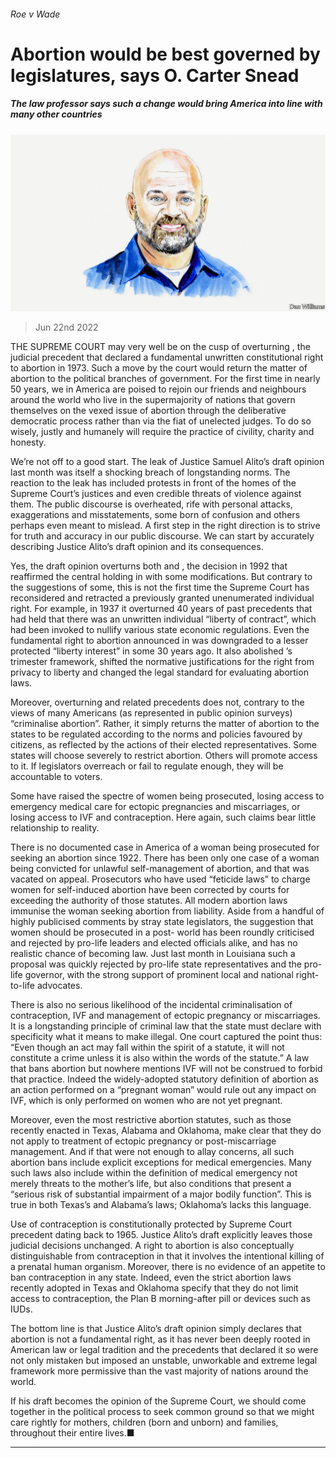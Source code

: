 ###### Roe v Wade

# Abortion would be best governed by legislatures, says O. Carter Snead 

##### The law professor says such a change would bring America into line with many other countries 

![image](images/20220618_BID002.jpg) 

> Jun 22nd 2022 

THE SUPREME COURT may very well be on the cusp of overturning , the judicial precedent that declared a fundamental unwritten constitutional right to abortion in 1973. Such a move by the court would return the matter of abortion to the political branches of government. For the first time in nearly 50 years, we in America are poised to rejoin our friends and neighbours around the world who live in the supermajority of nations that govern themselves on the vexed issue of abortion through the deliberative democratic process rather than via the fiat of unelected judges. To do so wisely, justly and humanely will require the practice of civility, charity and honesty.

We’re not off to a good start. The leak of Justice Samuel Alito’s draft opinion last month was itself a shocking breach of longstanding norms. The reaction to the leak has included protests in front of the homes of the Supreme Court’s justices and even credible threats of violence against them. The public discourse is overheated, rife with personal attacks, exaggerations and misstatements, some born of confusion and others perhaps even meant to mislead. A first step in the right direction is to strive for truth and accuracy in our public discourse. We can start by accurately describing Justice Alito’s draft opinion and its consequences. 

Yes, the draft opinion overturns both and , the decision in 1992 that reaffirmed the central holding in with some modifications. But contrary to the suggestions of some, this is not the first time the Supreme Court has reconsidered and retracted a previously granted unenumerated individual right. For example, in 1937 it overturned 40 years of past precedents that had held that there was an unwritten individual “liberty of contract”, which had been invoked to nullify various state economic regulations. Even the fundamental right to abortion announced in  was downgraded to a lesser protected “liberty interest” in some 30 years ago. It also abolished ’s trimester framework, shifted the normative justifications for the right from privacy to liberty and changed the legal standard for evaluating abortion laws.

Moreover, overturning and related precedents does not, contrary to the views of many Americans (as represented in public opinion surveys) “criminalise abortion”. Rather, it simply returns the matter of abortion to the states to be regulated according to the norms and policies favoured by citizens, as reflected by the actions of their elected representatives. Some states will choose severely to restrict abortion. Others will promote access to it. If legislators overreach or fail to regulate enough, they will be accountable to voters.

Some have raised the spectre of women being prosecuted, losing access to emergency medical care for ectopic pregnancies and miscarriages, or losing access to IVF and contraception. Here again, such claims bear little relationship to reality.

There is no documented case in America of a woman being prosecuted for seeking an abortion since 1922. There has been only one case of a woman being convicted for unlawful self-management of abortion, and that was vacated on appeal. Prosecutors who have used “feticide laws” to charge women for self-induced abortion have been corrected by courts for exceeding the authority of those statutes. All modern abortion laws immunise the woman seeking abortion from liability. Aside from a handful of highly publicised comments by stray state legislators, the suggestion that women should be prosecuted in a post- world has been roundly criticised and rejected by pro-life leaders and elected officials alike, and has no realistic chance of becoming law. Just last month in Louisiana such a proposal was quickly rejected by pro-life state representatives and the pro-life governor, with the strong support of prominent local and national right-to-life advocates.

There is also no serious likelihood of the incidental criminalisation of contraception, IVF and management of ectopic pregnancy or miscarriages. It is a longstanding principle of criminal law that the state must declare with specificity what it means to make illegal. One court captured the point thus: “Even though an act may fall within the spirit of a statute, it will not constitute a crime unless it is also within the words of the statute.” A law that bans abortion but nowhere mentions IVF will not be construed to forbid that practice. Indeed the widely-adopted statutory definition of abortion as an action performed on a “pregnant woman” would rule out any impact on IVF, which is only performed on women who are not yet pregnant.

Moreover, even the most restrictive abortion statutes, such as those recently enacted in Texas, Alabama and Oklahoma, make clear that they do not apply to treatment of ectopic pregnancy or post-miscarriage management. And if that were not enough to allay concerns, all such abortion bans include explicit exceptions for medical emergencies. Many such laws also include within the definition of medical emergency not merely threats to the mother’s life, but also conditions that present a “serious risk of substantial impairment of a major bodily function”. This is true in both Texas’s and Alabama’s laws; Oklahoma’s lacks this language. 

Use of contraception is constitutionally protected by Supreme Court precedent dating back to 1965. Justice Alito’s draft explicitly leaves those judicial decisions unchanged. A right to abortion is also conceptually distinguishable from contraception in that it involves the intentional killing of a prenatal human organism. Moreover, there is no evidence of an appetite to ban contraception in any state. Indeed, even the strict abortion laws recently adopted in Texas and Oklahoma specify that they do not limit access to contraception, the Plan B morning-after pill or devices such as IUDs.

The bottom line is that Justice Alito’s draft opinion simply declares that abortion is not a fundamental right, as it has never been deeply rooted in American law or legal tradition and the precedents that declared it so were not only mistaken but imposed an unstable, unworkable and extreme legal framework more permissive than the vast majority of nations around the world. 

If his draft becomes the opinion of the Supreme Court, we should come together in the political process to seek common ground so that we might care rightly for mothers, children (born and unborn) and families, throughout their entire lives.■

_______________


